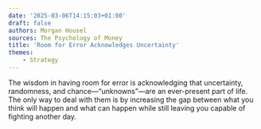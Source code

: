 ```yaml
---
date: '2025-03-06T14:15:03+01:00'
draft: false
authors: Morgan Housel
sources: The Psychology of Money
title: 'Room for Error Acknowledges Uncertainty'
themes:
    - Strategy
---
```


The wisdom in having room for error is acknowledging that uncertainty, randomness, and chance—“unknowns”—are an
ever-present part of life. The only way to deal with them is by increasing the gap between what you think will happen
and what can happen while still leaving you capable of fighting another day.

